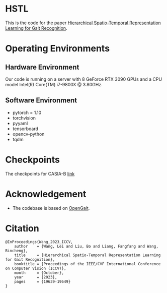 # HSTL

This is the code for the paper [Hierarchical Spatio-Temporal Representation Learning for Gait Recognition](https://arxiv.org/abs/2307.09856).

# Operating Environments
## Hardware Environment
Our code is running on a server with 8 GeForce RTX 3090 GPUs 
and a CPU model Intel(R) Core(TM) i7-9800X @ 3.80GHz.
## Software Environment
- pytorch = 1.10
- torchvision
- pyyaml
- tensorboard
- opencv-python
- tqdm

# Checkpoints
The checkpoints for CASIA-B [link](https://drive.google.com/file/d/1keZBtWr9O8gfeqBB9qHNbZ-96Eh6LggB/view?usp=sharing)


# Acknowledgement
* The codebase is based on [OpenGait](https://github.com/ShiqiYu/OpenGait).

# Citation
```
@InProceedings{Wang_2023_ICCV,
    author    = {Wang, Lei and Liu, Bo and Liang, Fangfang and Wang, Bincheng},
    title     = {Hierarchical Spatio-Temporal Representation Learning for Gait Recognition},
    booktitle = {Proceedings of the IEEE/CVF International Conference on Computer Vision (ICCV)},
    month     = {October},
    year      = {2023},
    pages     = {19639-19649}
}
```
